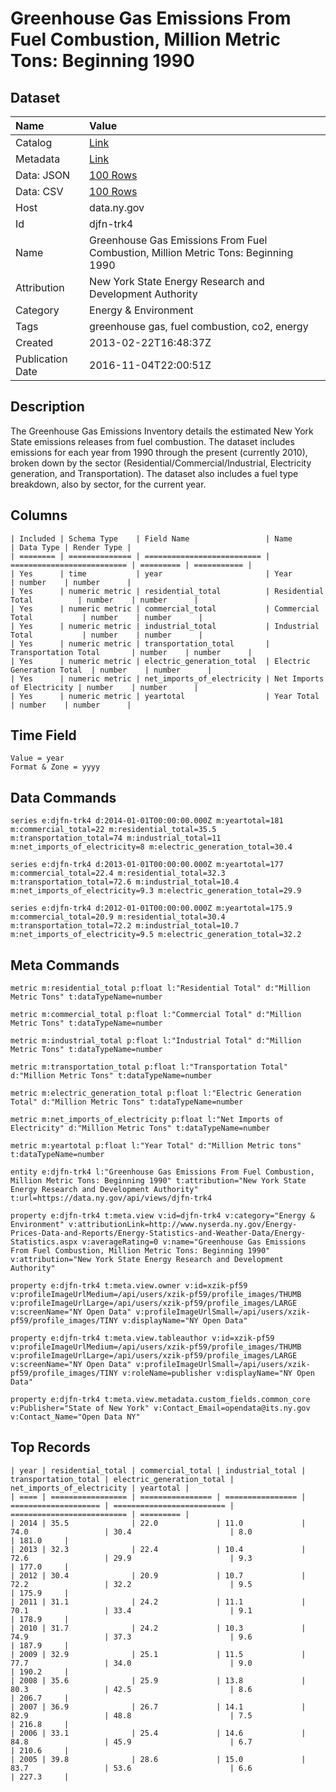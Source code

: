 # Greenhouse Gas Emissions From Fuel Combustion, Million Metric Tons: Beginning 1990

## Dataset

| Name | Value |
| :--- | :---- |
| Catalog | [Link](https://catalog.data.gov/dataset/greenhouse-gas-emissions-from-fuel-combustion-million-metric-tons-beginning-1990) |
| Metadata | [Link](https://data.ny.gov/api/views/djfn-trk4) |
| Data: JSON | [100 Rows](https://data.ny.gov/api/views/djfn-trk4/rows.json?max_rows=100) |
| Data: CSV | [100 Rows](https://data.ny.gov/api/views/djfn-trk4/rows.csv?max_rows=100) |
| Host | data.ny.gov |
| Id | djfn-trk4 |
| Name | Greenhouse Gas Emissions From Fuel Combustion, Million Metric Tons: Beginning 1990 |
| Attribution | New York State Energy Research and Development Authority |
| Category | Energy & Environment |
| Tags | greenhouse gas, fuel combustion, co2, energy |
| Created | 2013-02-22T16:48:37Z |
| Publication Date | 2016-11-04T22:00:51Z |

## Description

The Greenhouse Gas Emissions Inventory details the estimated New York State emissions releases from fuel combustion.  The dataset includes emissions for each year from 1990 through the present (currently 2010), broken down by the sector (Residential/Commercial/Industrial, Electricity generation, and Transportation).  The dataset also includes a fuel type breakdown, also by sector, for the current year.

## Columns

```ls
| Included | Schema Type    | Field Name                 | Name                       | Data Type | Render Type |
| ======== | ============== | ========================== | ========================== | ========= | =========== |
| Yes      | time           | year                       | Year                       | number    | number      |
| Yes      | numeric metric | residential_total          | Residential Total          | number    | number      |
| Yes      | numeric metric | commercial_total           | Commercial Total           | number    | number      |
| Yes      | numeric metric | industrial_total           | Industrial Total           | number    | number      |
| Yes      | numeric metric | transportation_total       | Transportation Total       | number    | number      |
| Yes      | numeric metric | electric_generation_total  | Electric Generation Total  | number    | number      |
| Yes      | numeric metric | net_imports_of_electricity | Net Imports of Electricity | number    | number      |
| Yes      | numeric metric | yeartotal                  | Year Total                 | number    | number      |
```

## Time Field

```ls
Value = year
Format & Zone = yyyy
```

## Data Commands

```ls
series e:djfn-trk4 d:2014-01-01T00:00:00.000Z m:yeartotal=181 m:commercial_total=22 m:residential_total=35.5 m:transportation_total=74 m:industrial_total=11 m:net_imports_of_electricity=8 m:electric_generation_total=30.4

series e:djfn-trk4 d:2013-01-01T00:00:00.000Z m:yeartotal=177 m:commercial_total=22.4 m:residential_total=32.3 m:transportation_total=72.6 m:industrial_total=10.4 m:net_imports_of_electricity=9.3 m:electric_generation_total=29.9

series e:djfn-trk4 d:2012-01-01T00:00:00.000Z m:yeartotal=175.9 m:commercial_total=20.9 m:residential_total=30.4 m:transportation_total=72.2 m:industrial_total=10.7 m:net_imports_of_electricity=9.5 m:electric_generation_total=32.2
```

## Meta Commands

```ls
metric m:residential_total p:float l:"Residential Total" d:"Million Metric Tons" t:dataTypeName=number

metric m:commercial_total p:float l:"Commercial Total" d:"Million Metric Tons" t:dataTypeName=number

metric m:industrial_total p:float l:"Industrial Total" d:"Million Metric Tons" t:dataTypeName=number

metric m:transportation_total p:float l:"Transportation Total" d:"Million Metric Tons" t:dataTypeName=number

metric m:electric_generation_total p:float l:"Electric Generation Total" d:"Million Metric Tons" t:dataTypeName=number

metric m:net_imports_of_electricity p:float l:"Net Imports of Electricity" d:"Million Metric Tons" t:dataTypeName=number

metric m:yeartotal p:float l:"Year Total" d:"Million Metric tons" t:dataTypeName=number

entity e:djfn-trk4 l:"Greenhouse Gas Emissions From Fuel Combustion, Million Metric Tons: Beginning 1990" t:attribution="New York State Energy Research and Development Authority" t:url=https://data.ny.gov/api/views/djfn-trk4

property e:djfn-trk4 t:meta.view v:id=djfn-trk4 v:category="Energy & Environment" v:attributionLink=http://www.nyserda.ny.gov/Energy-Prices-Data-and-Reports/Energy-Statistics-and-Weather-Data/Energy-Statistics.aspx v:averageRating=0 v:name="Greenhouse Gas Emissions From Fuel Combustion, Million Metric Tons: Beginning 1990" v:attribution="New York State Energy Research and Development Authority"

property e:djfn-trk4 t:meta.view.owner v:id=xzik-pf59 v:profileImageUrlMedium=/api/users/xzik-pf59/profile_images/THUMB v:profileImageUrlLarge=/api/users/xzik-pf59/profile_images/LARGE v:screenName="NY Open Data" v:profileImageUrlSmall=/api/users/xzik-pf59/profile_images/TINY v:displayName="NY Open Data"

property e:djfn-trk4 t:meta.view.tableauthor v:id=xzik-pf59 v:profileImageUrlMedium=/api/users/xzik-pf59/profile_images/THUMB v:profileImageUrlLarge=/api/users/xzik-pf59/profile_images/LARGE v:screenName="NY Open Data" v:profileImageUrlSmall=/api/users/xzik-pf59/profile_images/TINY v:roleName=publisher v:displayName="NY Open Data"

property e:djfn-trk4 t:meta.view.metadata.custom_fields.common_core v:Publisher="State of New York" v:Contact_Email=opendata@its.ny.gov v:Contact_Name="Open Data NY"
```

## Top Records

```ls
| year | residential_total | commercial_total | industrial_total | transportation_total | electric_generation_total | net_imports_of_electricity | yeartotal | 
| ==== | ================= | ================ | ================ | ==================== | ========================= | ========================== | ========= | 
| 2014 | 35.5              | 22.0             | 11.0             | 74.0                 | 30.4                      | 8.0                        | 181.0     | 
| 2013 | 32.3              | 22.4             | 10.4             | 72.6                 | 29.9                      | 9.3                        | 177.0     | 
| 2012 | 30.4              | 20.9             | 10.7             | 72.2                 | 32.2                      | 9.5                        | 175.9     | 
| 2011 | 31.1              | 24.2             | 11.1             | 70.1                 | 33.4                      | 9.1                        | 178.9     | 
| 2010 | 31.7              | 24.2             | 10.3             | 74.9                 | 37.3                      | 9.6                        | 187.9     | 
| 2009 | 32.9              | 25.1             | 11.5             | 77.7                 | 34.0                      | 9.0                        | 190.2     | 
| 2008 | 35.6              | 25.9             | 13.8             | 80.3                 | 42.5                      | 8.6                        | 206.7     | 
| 2007 | 36.9              | 26.7             | 14.1             | 82.9                 | 48.8                      | 7.5                        | 216.8     | 
| 2006 | 33.1              | 25.4             | 14.6             | 84.8                 | 45.9                      | 6.7                        | 210.6     | 
| 2005 | 39.8              | 28.6             | 15.0             | 83.7                 | 53.6                      | 6.6                        | 227.3     | 
```
